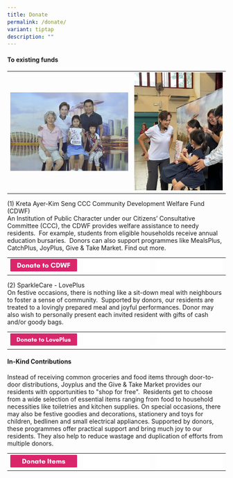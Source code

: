 ```yaml
---
title: Donate
permalink: /donate/
variant: tiptap
description: ""
---
```

<h4><strong>To existing funds</strong></h4>
<table style="minWidth: 50px">
<colgroup>
<col>
<col>
</colgroup>
<tbody>
<tr>
<td rowspan="1" colspan="1">
<div class="isomer-image-wrapper">
<img style="width: 100%;" height="auto" width="100%" alt="" src="/images/IMG008.jpg">
</div>
</td>
<td rowspan="1" colspan="1">
<div class="isomer-image-wrapper">
<img style="width: 100%" height="auto" width="100%" alt="" src="/images/msg6515082326_168090.jpg">
</div>
</td>
</tr>
</tbody>
</table>
<p>(1) Kreta Ayer-Kim Seng CCC Community Development Welfare Fund (CDWF)
<br>An Institution of Public Character under our Citizens’ Consultative Committee
(CCC), the CDWF provides welfare assistance to needy residents.&nbsp; For
example, students from eligible households receive annual education bursaries.&nbsp;
Donors can also support programmes like MealsPlus, CatchPlus, JoyPlus,
Give &amp; Take Market. Find out more.</p>
<table style="minWidth: 75px">
<colgroup>
<col>
<col>
<col>
</colgroup>
<tbody>
<tr>
<td rowspan="1" colspan="1">
<div class="isomer-image-wrapper">
<img style="width: 100%" height="auto" width="100%" alt="" src="/images/300x60_Donate_to_CDWF.png">
</div>
</td>
<td rowspan="1" colspan="1">
<div class="isomer-image-wrapper">
<img style="width: 100%" height="auto" width="100%" alt="" src="/images/blank_space.png">
</div>
</td>
<td rowspan="1" colspan="1">
<div class="isomer-image-wrapper">
<img style="width: 100%" height="auto" width="100%" alt="" src="/images/blank_space.png">
</div>
</td>
</tr>
</tbody>
</table>
<p>(2) SparkleCare - LovePlus
<br>On festive occasions, there is nothing like a sit-down meal with neighbours
to foster a sense of community.&nbsp; Supported by donors, our residents
are treated to a lovingly prepared meal and joyful performances. Donor
may also wish to personally present each invited resident with gifts of
cash and/or goody bags.</p>
<table style="minWidth: 75px">
<colgroup>
<col>
<col>
<col>
</colgroup>
<tbody>
<tr>
<td rowspan="1" colspan="1">
<div class="isomer-image-wrapper">
<img style="width: 100%" height="auto" width="100%" alt="" src="/images/300x60_Donate_to_LovePlus.png">
</div>
</td>
<td rowspan="1" colspan="1">
<div class="isomer-image-wrapper">
<img style="width: 100%" height="auto" width="100%" alt="" src="/images/blank_space.png">
</div>
</td>
<td rowspan="1" colspan="1">
<div class="isomer-image-wrapper">
<img style="width: 100%" height="auto" width="100%" alt="" src="/images/blank_space.png">
</div>
</td>
</tr>
</tbody>
</table>
<h4><strong>In-Kind Contributions</strong></h4>
<p>Instead of receiving common groceries and food items through door-to-door
distributions, Joyplus and the Give &amp; Take Market provides our residents
with opportunities to "shop for free".&nbsp; Residents get to choose from
a wide selection of essential items ranging from food to household necessities
like toiletries and kitchen supplies. On special occasions, there may also
be festive goodies and decorations, stationery and toys for children, bedlinen
and small electrical appliances. Supported by donors, these programmes
offer practical support and bring much joy to our residents. They also
help to reduce wastage and duplication of efforts from multiple donors.</p>
<table style="minWidth: 75px">
<colgroup>
<col>
<col>
<col>
</colgroup>
<tbody>
<tr>
<td rowspan="1" colspan="1">
<div class="isomer-image-wrapper">
<img style="width: 100%" height="auto" width="100%" alt="" src="/images/300x60_Donate_Items.png">
</div>
</td>
<td rowspan="1" colspan="1">
<div class="isomer-image-wrapper">
<img style="width: 100%" height="auto" width="100%" alt="" src="/images/blank_space.png">
</div>
</td>
<td rowspan="1" colspan="1">
<div class="isomer-image-wrapper">
<img style="width: 100%" height="auto" width="100%" alt="" src="/images/blank_space.png">
</div>
</td>
</tr>
</tbody>
</table>
<p></p>